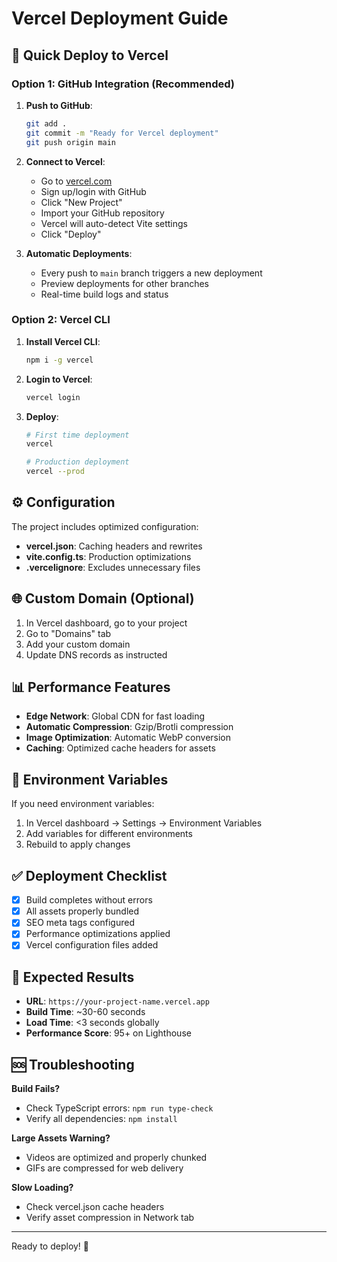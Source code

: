 # Vercel Deployment Guide

## 🚀 Quick Deploy to Vercel

### Option 1: GitHub Integration (Recommended)

1. **Push to GitHub**:

   ```bash
   git add .
   git commit -m "Ready for Vercel deployment"
   git push origin main
   ```

2. **Connect to Vercel**:

   - Go to [vercel.com](https://vercel.com)
   - Sign up/login with GitHub
   - Click "New Project"
   - Import your GitHub repository
   - Vercel will auto-detect Vite settings
   - Click "Deploy"

3. **Automatic Deployments**:
   - Every push to `main` branch triggers a new deployment
   - Preview deployments for other branches
   - Real-time build logs and status

### Option 2: Vercel CLI

1. **Install Vercel CLI**:

   ```bash
   npm i -g vercel
   ```

2. **Login to Vercel**:

   ```bash
   vercel login
   ```

3. **Deploy**:

   ```bash
   # First time deployment
   vercel

   # Production deployment
   vercel --prod
   ```

## ⚙️ Configuration

The project includes optimized configuration:

- **vercel.json**: Caching headers and rewrites
- **vite.config.ts**: Production optimizations
- **.vercelignore**: Excludes unnecessary files

## 🌐 Custom Domain (Optional)

1. In Vercel dashboard, go to your project
2. Go to "Domains" tab
3. Add your custom domain
4. Update DNS records as instructed

## 📊 Performance Features

- **Edge Network**: Global CDN for fast loading
- **Automatic Compression**: Gzip/Brotli compression
- **Image Optimization**: Automatic WebP conversion
- **Caching**: Optimized cache headers for assets

## 🔧 Environment Variables

If you need environment variables:

1. In Vercel dashboard → Settings → Environment Variables
2. Add variables for different environments
3. Rebuild to apply changes

## ✅ Deployment Checklist

- [x] Build completes without errors
- [x] All assets properly bundled
- [x] SEO meta tags configured
- [x] Performance optimizations applied
- [x] Vercel configuration files added

## 🎯 Expected Results

- **URL**: `https://your-project-name.vercel.app`
- **Build Time**: ~30-60 seconds
- **Load Time**: <3 seconds globally
- **Performance Score**: 95+ on Lighthouse

## 🆘 Troubleshooting

**Build Fails?**

- Check TypeScript errors: `npm run type-check`
- Verify all dependencies: `npm install`

**Large Assets Warning?**

- Videos are optimized and properly chunked
- GIFs are compressed for web delivery

**Slow Loading?**

- Check vercel.json cache headers
- Verify asset compression in Network tab

---

Ready to deploy! 🚀
